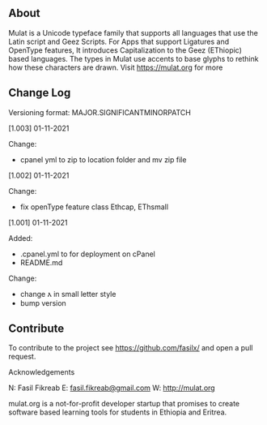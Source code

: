 ## About
Mulat is a Unicode typeface family that supports all languages that use the Latin script and Geez Scripts. For Apps that support Ligatures and OpenType features, It introduces Capitalization to the Geez (EThiopic) based languages. The types in Mulat use accents to base glyphs to rethink how these characters are drawn. Visit https://mulat.org for more

## Change Log
Versioning format: MAJOR.SIGNIFICANTMINORPATCH

[1.003] 01-11-2021 

Change:
- cpanel yml to zip to location folder and mv zip file

[1.002] 01-11-2021 

Change:
- fix openType feature class Ethcap, EThsmall

[1.001] 01-11-2021 

Added:
- .cpanel.yml to for deployment on cPanel
- README.md

Change:
- change እ in small letter style
- bump version

## Contribute
To contribute to the project see https://github.com/fasilx/ and open a pull request.



Acknowledgements

N: Fasil Fikreab E: fasil.fikreab@gmail.com W: http://mulat.org



mulat.org is a not-for-profit developer startup that promises to create software based learning tools for students in Ethiopia and Eritrea.